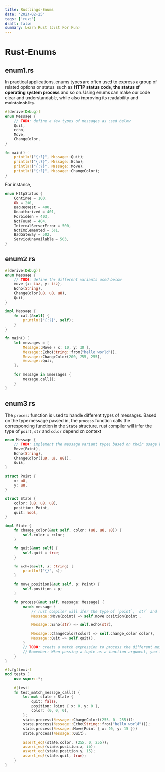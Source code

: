 ```yaml
---
title: Rustlings-Enums
date: '2023-02-25'
tags: ['rust']
draft: false
summary: Learn Rust (Just For Fun)
---
```


# Rust-Enums

## enum1.rs

In practical applications, enums types are often used to express a group of related options or status, such as **HTTP status code**, **the status of operating system process** and so on. Using enums can make our code clear and understandable, while also improving its readability and maintainability.

```rust
#[derive(Debug)]
enum Message {
    // TODO: define a few types of messages as used below
    Quit,
    Echo,
    Move,
    ChangeColor,
}

fn main() {
    println!("{:?}", Message::Quit);
    println!("{:?}", Message::Echo);
    println!("{:?}", Message::Move);
    println!("{:?}", Message::ChangeColor);
}
```

For instance,

```rust
enum HttpStatus {
    Continue = 100,
    Ok = 200,
    BadRequest = 400,
    Unauthorized = 401,
    Forbidden = 403,
    NotFound = 404,
    InternalServerError = 500,
    NotImplemented = 501,
    BadGateway = 502,
    ServiceUnavailable = 503,
}

```

## enum2.rs

```rust
#[derive(Debug)]
enum Message {
    // TODO: define the different variants used below
    Move {x: i32, y: i32},
    Echo(String),
    ChangeColor(u8, u8, u8),
    Quit,
}

impl Message {
    fn call(&self) {
        println!("{:?}", self);
    }
}

fn main() {
    let messages = [
        Message::Move { x: 10, y: 30 },
        Message::Echo(String::from("hello world")),
        Message::ChangeColor(200, 255, 255),
        Message::Quit,
    ];

    for message in &messages {
        message.call();
    }
}
```

## enum3.rs

The `process` function is used to handle different types of messages. Based on the type message passed in, the `process` function calls the corresponding function in the `State` structure. rust compiler will infer the type of `point`, `str` and `color` depend on context

```rust
enum Message {
    // TODO: implement the message variant types based on their usage below
    Move(Point),
    Echo(String),
    ChangeColor((u8, u8, u8)),
    Quit,
}

struct Point {
    x: u8,
    y: u8,
}

struct State {
    color: (u8, u8, u8),
    position: Point,
    quit: bool,
}

impl State {
    fn change_color(&mut self, color: (u8, u8, u8)) {
        self.color = color;
    }

    fn quit(&mut self) {
        self.quit = true;
    }

    fn echo(&self, s: String) {
        println!("{}", s);
    }

    fn move_position(&mut self, p: Point) {
        self.position = p;
    }

    fn process(&mut self, message: Message) {
        match message {
            // rust compiler will ifer the type of `point`, `str` and  `color` depend on context
            Message::Move(point) => self.move_position(point),

            Message::Echo(str) => self.echo(str),

            Message::ChangeColor(color) => self.change_color(color),
            Message::Quit => self.quit(),
        }
        // TODO: create a match expression to process the different message variants
        // Remember: When passing a tuple as a function argument, you'll need extra parentheses: fn function((t, u, p, l, e))
    }
}

#[cfg(test)]
mod tests {
    use super::*;

    #[test]
    fn test_match_message_call() {
        let mut state = State {
            quit: false,
            position: Point { x: 0, y: 0 },
            color: (0, 0, 0),
        };
        state.process(Message::ChangeColor((255, 0, 255)));
        state.process(Message::Echo(String::from("hello world")));
        state.process(Message::Move(Point { x: 10, y: 15 }));
        state.process(Message::Quit);

        assert_eq!(state.color, (255, 0, 255));
        assert_eq!(state.position.x, 10);
        assert_eq!(state.position.y, 15);
        assert_eq!(state.quit, true);
    }
}
```
